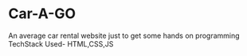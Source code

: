 # Car-A-GO
An average car rental website just to get some hands on programming
<br>
TechStack Used- HTML,CSS,JS
